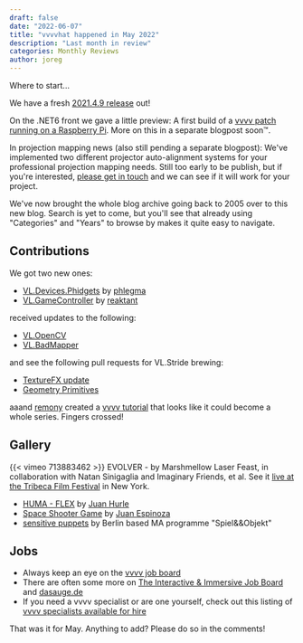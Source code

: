```yaml
---
draft: false
date: "2022-06-07"
title: "vvvvhat happened in May 2022"
description: "Last month in review"
categories: Monthly Reviews
author: joreg
---
```


Where to start...

We have a fresh [2021.4.9 release](https://thegraybook.vvvv.org/changelog/2021.4.html) out!

On the .NET6 front we gave a little preview: A first build of a [vvvv patch running on a Raspberry Pi](https://mastodon.xyz/@vvvv/108294396860106198). More on this in a separate blogpost soon™.

In projection mapping news (also still pending a separate blogpost): We've implemented two different projector auto-alignment systems for your professional projection mapping needs. Still too early to be publish, but if you're interested, [please get in touch](mailto:devvvvs@vvvv.org) and we can see if it will work for your project.

We've now brought the whole blog archive going back to 2005 over to this new blog. Search is yet to come, but you'll see that already using "Categories" and "Years" to browse by makes it quite easy to navigate. 

## Contributions
We got two new ones:
* [VL.Devices.Phidgets](https://www.nuget.org/packages/VL.Devices.Phidgets) by [phlegma](https://vvvv.org/users/phlegma)
* [VL.GameController](https://discourse.vvvv.org/t/vl-gamecontroller/20570) by [reaktant](https://vvvv.org/users/reaktant)

received updates to the following:
* [VL.OpenCV](https://www.nuget.org/packages/VL.OpenCV)
* [VL.BadMapper](https://www.nuget.org/packages/VL.BadMapper)

and see the following pull requests for VL.Stride brewing:
* [TextureFX update](https://github.com/vvvv/VL.Stride/pull/565)
* [Geometry Primitives](https://github.com/vvvv/VL.Stride/pull/561)

aaand [remony](https://vvvv.org/users/remony) created a [vvvv tutorial](https://www.youtube.com/playlist?list=PLn_lTZs1wUhS82hPT4oocJZahj1rUoR_n) that looks like it could become a whole series. Fingers crossed!

## Gallery
{{< vimeo 713883462 >}}
EVOLVER - by Marshmellow Laser Feast, in collaboration with Natan Sinigaglia and Imaginary Friends, et al. See it [live at the Tribeca Film Festival](https://tribecafilm.com/films/evolver-2022) in New York.

* [HUMA - FLEX](https://vimeo.com/710686383) by [Juan Hurle](https://vvvv.org/users/juanhurle)
* [Space Shooter Game](https://discourse.vvvv.org/t/space-shooter-game/20578) by [Juan Espinoza](https://vvvv.org/users/jrespinozah)
* [sensitive puppets](https://vimeo.com/711505725) by Berlin based MA programme "Spiel&&Objekt"

## Jobs

- Always keep an eye on the [vvvv job board](https://discourse.vvvv.org/c/jobs)
- There are often some more on [The Interactive & Immersive Job Board](https://jobs.interactiveimmersive.io/jobs-2/?s=vvvv&post_type=job_listing&orderby=date) and [dasauge.de](https://dasauge.de/sta/Vvvv/)
- If you need a vvvv specialist or are one yourself, check out this listing of [vvvv specialists available for hire](https://vvvv.org/documentation/vvvv-specialists-available-for-hire)

That was it for May. Anything to add? Please do so in the comments!